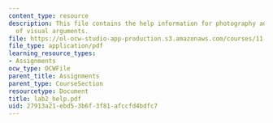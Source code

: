 ```yaml
---
content_type: resource
description: This file contains the help information for photography and construction
  of visual arguments.
file: https://ol-ocw-studio-app-production.s3.amazonaws.com/courses/11-204-planning-communications-and-digital-media-fall-2004/27913a21ebd53b6f3f81afccfd4bdfc7_lab2_help.pdf
file_type: application/pdf
learning_resource_types:
- Assignments
ocw_type: OCWFile
parent_title: Assignments
parent_type: CourseSection
resourcetype: Document
title: lab2_help.pdf
uid: 27913a21-ebd5-3b6f-3f81-afccfd4bdfc7
---
```

